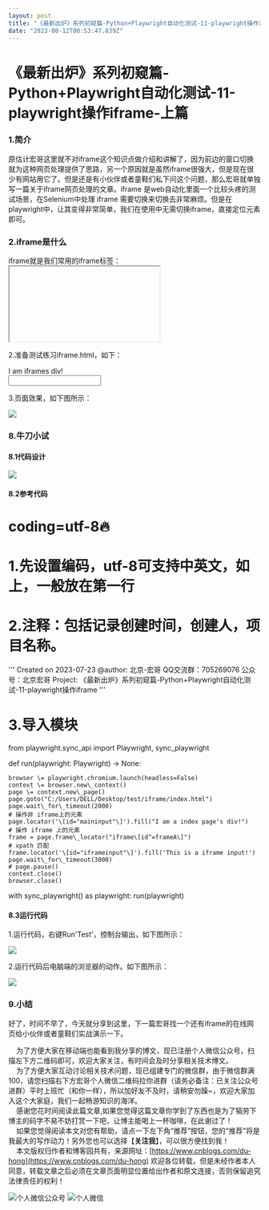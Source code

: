 ```yaml
---
layout: post
title: "《最新出炉》系列初窥篇-Python+Playwright自动化测试-11-playwright操作iframe-上篇"
date: "2023-08-12T00:53:47.839Z"
---
```

《最新出炉》系列初窥篇-Python+Playwright自动化测试-11-playwright操作iframe-上篇
===========================================================

### 1.简介

原估计宏哥这里就不对iframe这个知识点做介绍和讲解了，因为前边的窗口切换就为这种网页处理提供了思路，另一个原因就是虽然iframe很强大，但是现在很少有网站用它了。但是还是有小伙伴或者童鞋们私下问这个问题，那么宏哥就单独写一篇关于iframe网页处理的文章。iframe 是web自动化里面一个比较头疼的测试场景，在Selenium中处理 iframe 需要切换来切换去非常麻烦。但是在playwright中，让其变得非常简单，我们在使用中无需切换iframe，直接定位元素即可。

### 2.iframe是什么

iframe就是我们常用的iframe标签：<iframe>。iframe标签是框架的一种形式，也比较常用到，iframe一般用来包含别的页面，例如我们可以在我们自己的网站页面加载别人网站或者本站其他页面的内容。iframe标签的最大作用就是让页面变得美观。iframe标签的用法有很多，主要区别在于对iframe标签定义的形式不同，例如定义iframe的长宽高。简单的一句话概括就是：iframe 就是HTML 中，用于网页嵌套网页的。 一个网页可以嵌套到另一个网页中，可以嵌套很多层。和俄罗斯套娃差不多吧。

### 3.iframe语法

page.frame\_locator()

locator = page.frame\_locator("frame").get\_by\_text("登录")

说明：使用frame\_locator() 定位到iframe上，再在上面使用locator方法定位元素。

可以使用page.frame\_locator()或locator.frame\_locator()方法创建 FrameLocator 捕获足该 iframe 中检索和定位元素。

使用示例一：

locator = page.frame\_locator("my-frame").get\_by\_text("Submit")
locator.click()

使用frame\_locator() 定位到iframe上，然后继续在上面使用locator方法定位元素

iframe 定位器是严格的。这意味着如果有多个元素与给定的选择器匹配，则对 iframe 定位器的所有操作都会抛出异常。

# Throws if there are several frames in DOM:
page.frame\_locator('.result-frame').get\_by\_role('button').click()

# Works because we explicitly tell locator to pick the first frame:
page.frame\_locator('.result-frame').first.get\_by\_role('button').click()

以下代码段在带有 id 的 iframe 中定位带有文本“提交”的元素my-frame，例如<iframe id="my-frame">：

locator = frame.frame\_locator("#my-iframe").get\_by\_text("提交")
locator.click()

### 4.frame定位

匹配第一个

frame\_locator().first

匹配最后一个

frame\_locator().last

使用index索引

frame\_locator().nth(index)

获取全部iframes

page.frames

### 5.iframe() 定位

根据name属性和url属性匹配

frame = page.frame(name="frame-name")  
frame = page.frame(url=r".\*domain.\*")  
frame.fill('#username-input', 'John')

### 6.page.frame 和 page.frame\_locator 区别

page.frame\_locator() 返回的对象需要用locator() 方法定位元素，再操作元素  
page.frame() 返回的对象可直接使用fill() 、 click() 方法。

### 7.项目实战

网上找了半天也没有找到这样的例子，以前百度、163的邮箱是这种。最近几年技术升级了，已经不是这种了。不找了索性宏哥自己在本地做一个这样的小demo给小伙伴或者童鞋们来演示一下。

#### 7.1被测的HTML代码

1.准备测试练习index.html，如下：

<!DOCTYPE html>
<html>
<head>
    <title>北京-宏哥|iframeTestDemo</title>
    <style type="text/css">
        
        .button1 {
            background-color: #f44336; 
            border: none;
            color: white;
            padding: 15px 32px;
            text-align: center;
            text-decoration: none;
            display: inline-block;
            font-size: 28px;
            margin-bottom: 100px;
            text-decoration:none;
            color: white;
        }
        #myAnchor
        {
          text-decoration:none;
          color: white;
        }
    </style>
</head>
<body style="text-align:center">
<div id="wrapper" style="position: relative;top: 100px;left:0px;">
    <button class="button1"><a id="myAnchor" href="https://www.cnblogs.com/du-hong/">北京-宏哥</a></button></br>
    <div id="id1">I am a index page's div!</div>
    <input type="text" id="maininput" />
    <br/>
    <iframe id="frameA" frameborder="0" scrolling="no" style="left:857px;position:absolute;" src="iframe.html"></iframe>
</div>
</body>
</html> 

2.准备测试练习iframe.html，如下：

<!DOCTYPE html>
<html>
<head>
    <title>I am a iframe!</title>
</head>
<body>
    <div id="div1">I am iframes div!</div>
    <input id="iframeinput"></input>
</body>
</html> 

3.页面效果，如下图所示：

![](https://img2020.cnblogs.com/blog/1232840/202111/1232840-20211104114358466-2129213670.png)

### 8.牛刀小试

#### 8.1代码设计

![](https://img2023.cnblogs.com/blog/1232840/202307/1232840-20230721150105722-1087982491.png)

#### 8.2参考代码

# coding=utf-8🔥

# 1.先设置编码，utf-8可支持中英文，如上，一般放在第一行

# 2.注释：包括记录创建时间，创建人，项目名称。
'''
Created on 2023-07-23
@author: 北京-宏哥   QQ交流群：705269076
公众号：北京宏哥
Project: 《最新出炉》系列初窥篇-Python+Playwright自动化测试-11-playwright操作iframe
'''

# 3.导入模块
from playwright.sync\_api import Playwright, sync\_playwright

def run(playwright: Playwright) -> None:

    browser \= playwright.chromium.launch(headless=False)
    context \= browser.new\_context()
    page \= context.new\_page()
    page.goto("C:/Users/DELL/Desktop/test/iframe/index.html")
    page.wait\_for\_timeout(2000)
    # 操作非 iframe上的元素
    page.locator('\[id="maininput"\]').fill("I am a index page's div!")
    # 操作 iframe 上的元素
    frame = page.frame\_locator("iframe\[id^=frameA\]")
    # xpath 匹配
    frame.locator('\[id="iframeinput"\]').fill('This is a iframe input!')
    page.wait\_for\_timeout(3000)
    # page.pause()
    context.close()
    browser.close()

with sync\_playwright() as playwright:
    run(playwright)

#### 8.3运行代码

1.运行代码，右键Run'Test'，控制台输出，如下图所示：

![](https://img2023.cnblogs.com/blog/1232840/202307/1232840-20230719092329169-2130569260.png)

2.运行代码后电脑端的浏览器的动作。如下图所示：

![](https://img2023.cnblogs.com/blog/1232840/202307/1232840-20230719150020551-586978566.gif)

### 9.小结

好了，时间不早了，今天就分享到这里，下一篇宏哥找一个还有iframe的在线网页给小伙伴或者童鞋们实战演示一下。

    为了方便大家在移动端也能看到我分享的博文，现已注册个人微信公众号，扫描左下方二维码即可，欢迎大家关注，有时间会及时分享相关技术博文。  
    为了方便大家互动讨论相关技术问题，现已组建专门的微信群，由于微信群满100，请您扫描右下方宏哥个人微信二维码拉你进群（请务必备注：已关注公众号进群）平时上班忙（和你一样），所以加好友不及时，请稍安勿躁~，欢迎大家加入这个大家庭，我们一起畅游知识的海洋。  
    感谢您花时间阅读此篇文章,如果您觉得这篇文章你学到了东西也是为了犒劳下博主的码字不易不妨打赏一下吧，让博主能喝上一杯咖啡，在此谢过了！  
    如果您觉得阅读本文对您有帮助，请点一下左下角“推荐”按钮，您的“推荐”将是我最大的写作动力！另外您也可以选择【**关注我**】，可以很方便找到我！  
    本文版权归作者和博客园共有，来源网址：[https://www.cnblogs.com/du-hong](https://www.cnblogs.com/du-hong) 欢迎各位转载，但是未经作者本人同意，转载文章之后必须在文章页面明显位置给出作者和原文连接，否则保留追究法律责任的权利！

![个人微信公众号](https://img2018.cnblogs.com/common/1741949/201911/1741949-20191119095948011-608816619.png) ![个人微信](https://img2018.cnblogs.com/common/1741949/201911/1741949-20191106101257091-849954564.png)
